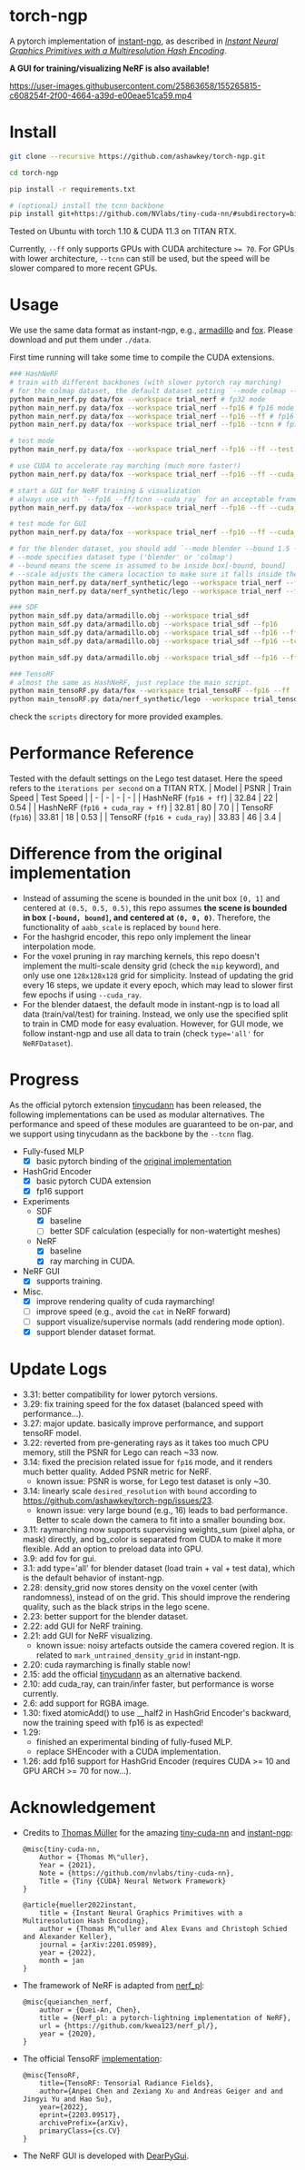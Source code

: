 # torch-ngp

A pytorch implementation of [instant-ngp](https://github.com/NVlabs/instant-ngp), as described in [_Instant Neural Graphics Primitives with a Multiresolution Hash Encoding_](https://nvlabs.github.io/instant-ngp/assets/mueller2022instant.pdf).


**A GUI for training/visualizing NeRF is also available!**

https://user-images.githubusercontent.com/25863658/155265815-c608254f-2f00-4664-a39d-e00eae51ca59.mp4


# Install
```bash
git clone --recursive https://github.com/ashawkey/torch-ngp.git

cd torch-ngp

pip install -r requirements.txt

# (optional) install the tcnn backbone
pip install git+https://github.com/NVlabs/tiny-cuda-nn/#subdirectory=bindings/torch
```
Tested on Ubuntu with torch 1.10 & CUDA 11.3 on TITAN RTX.

Currently, `--ff` only supports GPUs with CUDA architecture `>= 70`.
For GPUs with lower architecture, `--tcnn` can still be used, but the speed will be slower compared to more recent GPUs.

# Usage

We use the same data format as instant-ngp, e.g., [armadillo](https://github.com/NVlabs/instant-ngp/blob/master/data/sdf/armadillo.obj) and [fox](https://github.com/NVlabs/instant-ngp/tree/master/data/nerf/fox). 
Please download and put them under `./data`.

First time running will take some time to compile the CUDA extensions.

```bash
### HashNeRF
# train with different backbones (with slower pytorch ray marching)
# for the colmap dataset, the default dataset setting `--mode colmap --bound 2 --scale 0.33` is used.
python main_nerf.py data/fox --workspace trial_nerf # fp32 mode
python main_nerf.py data/fox --workspace trial_nerf --fp16 # fp16 mode (pytorch amp)
python main_nerf.py data/fox --workspace trial_nerf --fp16 --ff # fp16 mode + FFMLP (this repo's implementation)
python main_nerf.py data/fox --workspace trial_nerf --fp16 --tcnn # fp16 mode + official tinycudann's encoder & MLP

# test mode
python main_nerf.py data/fox --workspace trial_nerf --fp16 --ff --test

# use CUDA to accelerate ray marching (much more faster!)
python main_nerf.py data/fox --workspace trial_nerf --fp16 --ff --cuda_ray # fp16 mode + FFMLP + cuda raymarching

# start a GUI for NeRF training & visualization
# always use with `--fp16 --ff/tcnn --cuda_ray` for an acceptable framerate!
python main_nerf.py data/fox --workspace trial_nerf --fp16 --ff --cuda_ray --gui

# test mode for GUI
python main_nerf.py data/fox --workspace trial_nerf --fp16 --ff --cuda_ray --gui --test

# for the blender dataset, you should add `--mode blender --bound 1.5 --scale 1.0`
# --mode specifies dataset type ('blender' or 'colmap')
# --bound means the scene is assumed to be inside box[-bound, bound]
# --scale adjusts the camera locaction to make sure it falls inside the above bounding box.
python main_nerf.py data/nerf_synthetic/lego --workspace trial_nerf --fp16 --ff --cuda_ray --mode blender --bound 1.5 --scale 1.0 
python main_nerf.py data/nerf_synthetic/lego --workspace trial_nerf --fp16 --ff --cuda_ray --mode blender --bound 1.5 --scale 1.0 --gui

### SDF
python main_sdf.py data/armadillo.obj --workspace trial_sdf
python main_sdf.py data/armadillo.obj --workspace trial_sdf --fp16
python main_sdf.py data/armadillo.obj --workspace trial_sdf --fp16 --ff
python main_sdf.py data/armadillo.obj --workspace trial_sdf --fp16 --tcnn

python main_sdf.py data/armadillo.obj --workspace trial_sdf --fp16 --ff --test

### TensoRF
# almost the same as HashNeRF, just replace the main script.
python main_tensoRF.py data/fox --workspace trial_tensoRF --fp16 --ff --cuda_ray
python main_tensoRF.py data/nerf_synthetic/lego --workspace trial_tensoRF --fp16 --ff --cuda_ray --mode blender --bound 1.5 --scale 1.0 

```

check the `scripts` directory for more provided examples.

# Performance Reference
Tested with the default settings on the Lego test dataset. Here the speed refers to the `iterations per second` on a TITAN RTX.
| Model | PSNR | Train Speed | Test Speed |
| - | - | - | - |
| HashNeRF (`fp16 + ff`)               | 32.84  |  22  | 0.54  |
| HashNeRF (`fp16 + cuda_ray + ff`)    | 32.81  |  80  | 7.0   |
| TensoRF (`fp16`)                     | 33.81  |  18  | 0.53  |
| TensoRF (`fp16 + cuda_ray`)          | 33.83  |  46  | 3.4   | 

# Difference from the original implementation
* Instead of assuming the scene is bounded in the unit box `[0, 1]` and centered at `(0.5, 0.5, 0.5)`, this repo assumes **the scene is bounded in box `[-bound, bound]`, and centered at `(0, 0, 0)`**. Therefore, the functionality of `aabb_scale` is replaced by `bound` here.
* For the hashgrid encoder, this repo only implement the linear interpolation mode.
* For the voxel pruning in ray marching kernels, this repo doesn't implement the multi-scale density grid (check the `mip` keyword), and only use one `128x128x128` grid for simplicity. Instead of updating the grid every 16 steps, we update it every epoch, which may lead to slower first few epochs if using `--cuda_ray`.
* For the blender dataest, the default mode in instant-ngp is to load all data (train/val/test) for training. Instead, we only use the specified split to train in CMD mode for easy evaluation. However, for GUI mode, we follow instant-ngp and use all data to train (check `type='all'` for `NeRFDataset`).


# Progress

As the official pytorch extension [tinycudann](https://github.com/NVlabs/tiny-cuda-nn) has been released, the following implementations can be used as modular alternatives. 
The performance and speed of these modules are guaranteed to be on-par, and we support using tinycudann as the backbone by the `--tcnn` flag.

* Fully-fused MLP
    - [x] basic pytorch binding of the [original implementation](https://github.com/NVlabs/tiny-cuda-nn)
* HashGrid Encoder
    - [x] basic pytorch CUDA extension
    - [x] fp16 support 
* Experiments
    - SDF
        - [x] baseline
        - [ ] better SDF calculation (especially for non-watertight meshes)
    - NeRF
        - [x] baseline
        - [x] ray marching in CUDA.
* NeRF GUI
    - [x] supports training.
* Misc.
    - [x] improve rendering quality of cuda raymarching!
    - [ ] improve speed (e.g., avoid the `cat` in NeRF forward)
    - [ ] support visualize/supervise normals (add rendering mode option).
    - [x] support blender dataset format.

# Update Logs
* 3.31: better compatibility for lower pytorch versions.
* 3.29: fix training speed for the fox dataset (balanced speed with performance...).
* 3.27: major update. basically improve performance, and support tensoRF model.
* 3.22: reverted from pre-generating rays as it takes too much CPU memory, still the PSNR for Lego can reach ~33 now.
* 3.14: fixed the precision related issue for `fp16` mode, and it renders much better quality. Added PSNR metric for NeRF.
    * known issue: PSNR is worse, for Lego test dataset is only ~30.
* 3.14: linearly scale `desired_resolution` with `bound` according to https://github.com/ashawkey/torch-ngp/issues/23.
    * known issue: very large bound (e.g., 16) leads to bad performance. Better to scale down the camera to fit into a smaller bounding box.
* 3.11: raymarching now supports supervising weights_sum (pixel alpha, or mask) directly, and bg_color is separated from CUDA to make it more flexible. Add an option to preload data into GPU.
* 3.9: add fov for gui.
* 3.1: add type='all' for blender dataset (load train + val + test data), which is the default behavior of instant-ngp.
* 2.28: density_grid now stores density on the voxel center (with randomness), instead of on the grid. This should improve the rendering quality, such as the black strips in the lego scene.
* 2.23: better support for the blender dataset.
* 2.22: add GUI for NeRF training.
* 2.21: add GUI for NeRF visualizing. 
    * known issue: noisy artefacts outside the camera covered region. It is related to `mark_untrained_density_grid` in instant-ngp.
* 2.20: cuda raymarching is finally stable now!
* 2.15: add the official [tinycudann](https://github.com/NVlabs/tiny-cuda-nn) as an alternative backend.    
* 2.10: add cuda_ray, can train/infer faster, but performance is worse currently.
* 2.6: add support for RGBA image.
* 1.30: fixed atomicAdd() to use __half2 in HashGrid Encoder's backward, now the training speed with fp16 is as expected!
* 1.29: 
    * finished an experimental binding of fully-fused MLP.
    * replace SHEncoder with a CUDA implementation.
* 1.26: add fp16 support for HashGrid Encoder (requires CUDA >= 10 and GPU ARCH >= 70 for now...).


# Acknowledgement

* Credits to [Thomas Müller](https://tom94.net/) for the amazing [tiny-cuda-nn](https://github.com/NVlabs/tiny-cuda-nn) and [instant-ngp](https://github.com/NVlabs/instant-ngp):
    ```
    @misc{tiny-cuda-nn,
        Author = {Thomas M\"uller},
        Year = {2021},
        Note = {https://github.com/nvlabs/tiny-cuda-nn},
        Title = {Tiny {CUDA} Neural Network Framework}
    }

    @article{mueller2022instant,
        title = {Instant Neural Graphics Primitives with a Multiresolution Hash Encoding},
        author = {Thomas M\"uller and Alex Evans and Christoph Schied and Alexander Keller},
        journal = {arXiv:2201.05989},
        year = {2022},
        month = jan
    }
    ```

* The framework of NeRF is adapted from [nerf_pl](https://github.com/kwea123/nerf_pl):
    ```
    @misc{queianchen_nerf,
        author = {Quei-An, Chen},
        title = {Nerf_pl: a pytorch-lightning implementation of NeRF},
        url = {https://github.com/kwea123/nerf_pl/},
        year = {2020},
    }
    ```

* The official TensoRF [implementation](https://github.com/apchenstu/TensoRF):
    ```
    @misc{TensoRF,
        title={TensoRF: Tensorial Radiance Fields},
        author={Anpei Chen and Zexiang Xu and Andreas Geiger and and Jingyi Yu and Hao Su},
        year={2022},
        eprint={2203.09517},
        archivePrefix={arXiv},
        primaryClass={cs.CV}
    }
    ```

* The NeRF GUI is developed with [DearPyGui](https://github.com/hoffstadt/DearPyGui).
